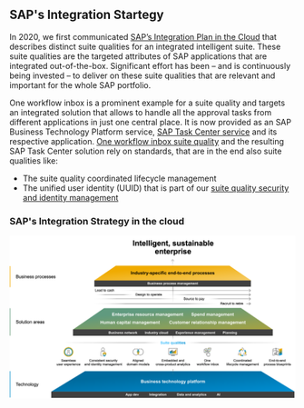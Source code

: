 ## SAP's Integration Startegy
In 2020, we first communicated [SAP’s Integration Plan in the Cloud](https://www.sap.com/docs/download/2020/02/520ea921-847d-0010-87a3-c30de2ffd8ff.pdf) that describes distinct suite qualities for an integrated intelligent suite. These suite qualities are the targeted attributes of SAP applications that are integrated out-of-the-box. Significant effort has been – and is continuously being invested – to deliver on these suite qualities that are relevant and important for the whole SAP portfolio.

One workflow inbox is a prominent example for a suite quality and targets an integrated solution that allows to handle all the approval tasks from different applications in just one central place. It is now provided as an SAP Business Technology Platform service, [SAP Task Center service](https://help.sap.com/viewer/product/TASK_CENTER/Cloud/en-US) and its respective application.
[One workflow inbox suite quality](https://d.dam.sap.com/a/L1FvTeb)  and the resulting SAP Task Center solution rely on standards, that are in the end also suite qualities like:

- The suite quality coordinated lifecycle management
- The unified user identity (UUID) that is part of our [suite quality security and identity management](https://d.dam.sap.com/a/XpmTQ2a)

### SAP's Integration Strategy in the cloud

![int startegy](images/sap_integration_strategy_white.png)
 